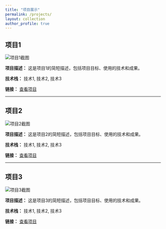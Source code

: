 ```yaml
---
title: "项目展示"
permalink: /projects/
layout: collection
author_profile: true
---
```


## 项目1

![项目1截图](/assets/images/project1.jpg)

**项目描述：** 这是项目1的简短描述，包括项目目标、使用的技术和成果。

**技术栈：** 技术1, 技术2, 技术3

**链接：** [查看项目](https://github.com/yourusername/project1)

---

## 项目2

![项目2截图](/assets/images/project2.jpg)

**项目描述：** 这是项目2的简短描述，包括项目目标、使用的技术和成果。

**技术栈：** 技术1, 技术2, 技术3

**链接：** [查看项目](https://github.com/yourusername/project2)

---

## 项目3

![项目3截图](/assets/images/project3.jpg)

**项目描述：** 这是项目3的简短描述，包括项目目标、使用的技术和成果。

**技术栈：** 技术1, 技术2, 技术3

**链接：** [查看项目](https://github.com/yourusername/project3) 